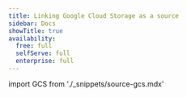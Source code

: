 ```yaml
---
title: Linking Google Cloud Storage as a source
sidebar: Docs
showTitle: true
availability:
  free: full
  selfServe: full
  enterprise: full
---
```


import GCS from './_snippets/source-gcs.mdx'

<GCS />